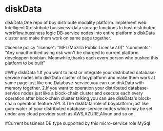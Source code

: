 # diskData
diskData,One repo of boy distribute modality platform. Implement web Intelligent & distribute bussiness-data storage functions to host distributed workflow,bussiness logic DB-service nodes into entire platform's diskData cluster and make them work on same page together.

#license policy
"license": "MPL(Mozilla Public License2.0)"
"comments": "Any unauthoritied using risk won't be charged to current platform developper-boybian. Meanwhile,thanks each every person who pushed this platform to be built"

#Why diskData
1.If you want to host or integrate your distributed database-service nodes into diskData cluster of boyplatform and make them work at same page just like one Database-service,you can use diskData with memory together.
2.If you want to operation your distributed database-service nodes just like a block-chain cluster and execute each every operation after block-chain cluster talking,you can use diskData's block-chain operation feature API.
3.The diskData role of boyplatform just like gum-water of your distributed database-service nodes which may be set under any cloud provider such as AWS,AZURE,Aliyun and so on.

#Current bussiness DB type supported by this micro-service role
MySql 